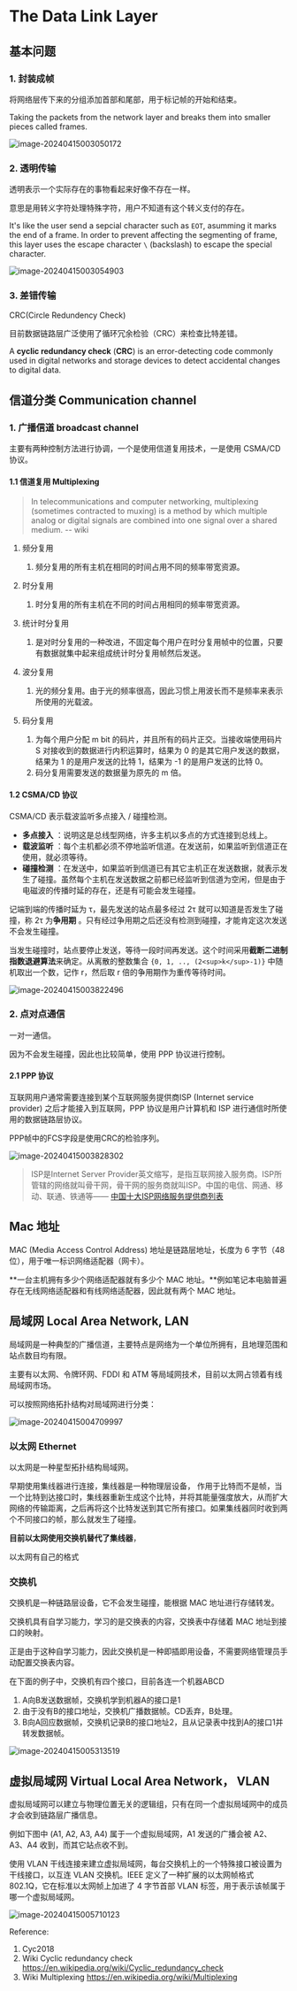 



# The Data Link Layer



## 基本问题

### 1. 封装成帧

将网络层传下来的分组添加首部和尾部，用于标记帧的开始和结束。

Taking the packets from the network layer and breaks them into smaller pieces called frames.

![image-20240415003050172](./2024.04.14-02-数据链路层.assets/image-20240415003050172.png)

### 2. 透明传输

透明表示一个实际存在的事物看起来好像不存在一样。

意思是用转义字符处理特殊字符，用户不知道有这个转义支付的存在。

It's like the user send a sepcial character such as `EOT`, asumming it marks the end of a frame. In order to prevent affecting the segmenting of frame, this layer uses the escape character `\` (backslash) to escape the special character.

![image-20240415003054903](./2024.04.14-02-数据链路层.assets/image-20240415003054903.png)

### 3. 差错传输

CRC(Circle Redundency Check)

目前数据链路层广泛使用了循环冗余检验（CRC）来检查比特差错。

A **cyclic redundancy check** (**CRC**) is an error-detecting code commonly used in digital networks and storage devices to detect accidental changes to digital data.



## 信道分类 Communication channel

### 1. 广播信道 **broadcast channel**

主要有两种控制方法进行协调，一个是使用信道复用技术，一是使用 CSMA/CD 协议。

#### 1.1 信道复用 Multiplexing

> In telecommunications and computer networking, multiplexing (sometimes contracted to muxing) is a method by which multiple analog or digital signals are combined into one signal over a shared medium. -- wiki

1. 频分复用
   1. 频分复用的所有主机在相同的时间占用不同的频率带宽资源。

2. 时分复用
   1. 时分复用的所有主机在不同的时间占用相同的频率带宽资源。

3. 统计时分复用
   1. 是对时分复用的一种改进，不固定每个用户在时分复用帧中的位置，只要有数据就集中起来组成统计时分复用帧然后发送。

4. 波分复用
   1. 光的频分复用。由于光的频率很高，因此习惯上用波长而不是频率来表示所使用的光载波。

5. 码分复用
   1. 为每个用户分配 m bit 的码片，并且所有的码片正交。当接收端使用码片 S 对接收到的数据进行内积运算时，结果为 0 的是其它用户发送的数据，结果为 1 的是用户发送的比特 1，结果为 -1 的是用户发送的比特 0。
   2. 码分复用需要发送的数据量为原先的 m 倍。

#### 1.2 CSMA/CD 协议

CSMA/CD 表示载波监听多点接入 / 碰撞检测。

-   **多点接入**  ：说明这是总线型网络，许多主机以多点的方式连接到总线上。
-   **载波监听**  ：每个主机都必须不停地监听信道。在发送前，如果监听到信道正在使用，就必须等待。
-   **碰撞检测**  ：在发送中，如果监听到信道已有其它主机正在发送数据，就表示发生了碰撞。虽然每个主机在发送数据之前都已经监听到信道为空闲，但是由于电磁波的传播时延的存在，还是有可能会发生碰撞。

记端到端的传播时延为 τ，最先发送的站点最多经过 2τ 就可以知道是否发生了碰撞，称 2τ 为**争用期**  。只有经过争用期之后还没有检测到碰撞，才能肯定这次发送不会发生碰撞。

当发生碰撞时，站点要停止发送，等待一段时间再发送。这个时间采用**截断二进制指数退避算法**来确定。从离散的整数集合 `{0, 1, .., (2<sup>k</sup>-1)}` 中随机取出一个数，记作 r，然后取 r 倍的争用期作为重传等待时间。

![image-20240415003822496](./2024.04.14-02-数据链路层.assets/image-20240415003822496.png)

### 2. 点对点通信

一对一通信。

因为不会发生碰撞，因此也比较简单，使用 PPP 协议进行控制。

#### 2.1 PPP 协议

互联网用户通常需要连接到某个互联网服务提供商ISP (Internet service provider) 之后才能接入到互联网，PPP 协议是用户计算机和 ISP 进行通信时所使用的数据链路层协议。

PPP帧中的FCS字段是使用CRC的检验序列。

![image-20240415003828302](./2024.04.14-02-数据链路层.assets/image-20240415003828302.png)

> ISP是Internet Server Provider英文缩写，是指互联网接入服务商。ISP所管辖的网络就叫骨干网，骨干网的服务商就叫ISP。中国的电信、网通、移动、联通、铁通等—— [中国十大ISP网络服务提供商列表](https://xinshouzhanzhang.com/isp.html)



## Mac 地址

MAC (Media Access Control Address) 地址是链路层地址，长度为 6 字节（48 位），用于唯一标识网络适配器（网卡）。

**一台主机拥有多少个网络适配器就有多少个 MAC 地址。**例如笔记本电脑普遍存在无线网络适配器和有线网络适配器，因此就有两个 MAC 地址。

## 局域网 Local Area Network, LAN

局域网是一种典型的广播信道，主要特点是网络为一个单位所拥有，且地理范围和站点数目均有限。

主要有以太网、令牌环网、FDDI 和 ATM 等局域网技术，目前以太网占领着有线局域网市场。

可以按照网络拓扑结构对局域网进行分类：

![image-20240415004709997](./2024.04.14-02-数据链路层.assets/image-20240415004709997.png)

### 以太网 **Ethernet**

以太网是一种星型拓扑结构局域网。

早期使用集线器进行连接，集线器是一种物理层设备， 作用于比特而不是帧，当一个比特到达接口时，集线器重新生成这个比特，并将其能量强度放大，从而扩大网络的传输距离，之后再将这个比特发送到其它所有接口。如果集线器同时收到两个不同接口的帧，那么就发生了碰撞。

**目前以太网使用交换机替代了集线器**，

以太网有自己的格式

### 交换机

交换机是一种链路层设备，它不会发生碰撞，能根据 MAC 地址进行存储转发。

交换机具有自学习能力，学习的是交换表的内容，交换表中存储着 MAC 地址到接口的映射。

正是由于这种自学习能力，因此交换机是一种即插即用设备，不需要网络管理员手动配置交换表内容。

在下面的例子中，交换机有四个接口，目前各连一个机器ABCD

1. A向B发送数据帧，交换机学到机器A的接口是1
2. 由于没有B的接口地址，交换机广播数据帧。CD丢弃，B处理。
3. B向A回应数据帧，交换机记录B的接口地址2，且从记录表中找到A的接口1并转发数据帧。

![image-20240415005313519](./2024.04.14-02-数据链路层.assets/image-20240415005313519.png)

## 虚拟局域网 Virtual Local Area Network， VLAN

虚拟局域网可以建立与物理位置无关的逻辑组，只有在同一个虚拟局域网中的成员才会收到链路层广播信息。

例如下图中 (A1, A2, A3, A4) 属于一个虚拟局域网，A1 发送的广播会被 A2、A3、A4 收到，而其它站点收不到。

使用 VLAN 干线连接来建立虚拟局域网，每台交换机上的一个特殊接口被设置为干线接口，以互连 VLAN 交换机。IEEE 定义了一种扩展的以太网帧格式 802.1Q，它在标准以太网帧上加进了 4 字节首部 VLAN 标签，用于表示该帧属于哪一个虚拟局域网。

![image-20240415005710123](./2024.04.14-02-数据链路层.assets/image-20240415005710123.png)



Reference:

1. Cyc2018 
2. Wiki Cyclic redundancy check https://en.wikipedia.org/wiki/Cyclic_redundancy_check
3. Wiki Multiplexing https://en.wikipedia.org/wiki/Multiplexing
